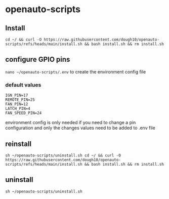 # openauto-scripts

## Install

`cd ~/ && curl -O https://raw.githubusercontent.com/dough10/openauto-scripts/refs/heads/main/install.sh && bash install.sh && rm install.sh`

## configure GPIO pins

`nano ~/openauto-scripts/.env` to create the environment config file

### default values

`IGN_PIN=17`<br>
`REMOTE_PIN=25`<br>
`FAN_PIN=12`<br>
`LATCH_PIN=4`<br>
`FAN_SPEED_PIN=24`

environment config is only needed if you need to change a pin configuration and only the changes values need to be added to .env file

## reinstall

`sh ~/openauto-scripts/uninstall.sh cd ~/ && curl -O https://raw.githubusercontent.com/dough10/openauto-scripts/refs/heads/main/install.sh && bash install.sh && rm install.sh`

## uninstall

`sh ~/openauto-scripts/uninstall.sh`

